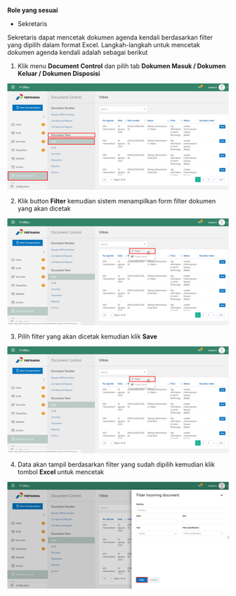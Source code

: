 **Role yang sesuai**

- Sekretaris

Sekretaris dapat mencetak dokumen agenda kendali berdasarkan filter yang dipilih dalam format Excel. Langkah-langkah untuk mencetak dokumen agenda kendali adalah sebagai berikut

1. Klik menu **Document Control** dan pilih tab **Dokumen Masuk / Dokumen Keluar / Dokumen Disposisi**

![gambar](DocumentControl/DC_Web/MM16.png)

2. Klik button **Filter** kemudian sistem menampilkan form filter dokumen yang akan dicetak

![gambar](DocumentControl/DC_Web/MM17.png)

3. Pilih filter yang akan dicetak kemudian klik **Save**

![gambar](DocumentControl/DC_Web/MM17.png)

4. Data akan tampil berdasarkan filter yang sudah dipilih kemudian klik tombol **Excel** untuk mencetak

![gambar](DocumentControl/DC_Web/MM18.png)

